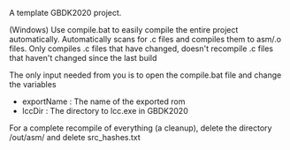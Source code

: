 A template GBDK2020 project. 

(Windows) Use compile.bat to easily compile the entire project automatically. Automatically scans for .c files and compiles them to asm/.o files.
Only compiles .c files that have changed, doesn't recompile .c files that haven't changed since the last build

The only input needed from you is to open the compile.bat file and change the variables
- exportName    : The name of the exported rom
- lccDir        : The directory to lcc.exe in GBDK2020


For a complete recompile of everything (a cleanup), delete the directory /out/asm/ and delete src_hashes.txt